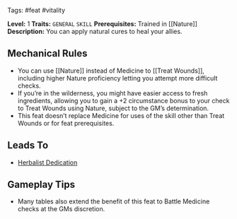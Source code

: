  Tags: #feat #vitality 

**Level:** 1
**Traits:** `GENERAL` `SKILL`
**Prerequisites:** Trained in [[Nature]]
**Description:** You can apply natural cures to heal your allies.
## Mechanical Rules

- You can use [[Nature]] instead of Medicine to [[Treat Wounds]], including higher Nature proficiency letting you attempt more difficult checks.
- If you’re in the wilderness, you might have easier access to fresh ingredients, allowing you to gain a +2 circumstance bonus to your check to Treat Wounds using Nature, subject to the GM’s determination.
- This feat doesn’t replace Medicine for uses of the skill other than Treat Wounds or for feat prerequisites.

## Leads To

- [Herbalist Dedication](https://2e.aonprd.com/Feats.aspx?ID=6339)

## Gameplay Tips

- Many tables also extend the benefit of this feat to Battle Medicine checks at the GMs discretion.